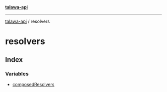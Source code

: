 [**talawa-api**](../README.md)

***

[talawa-api](../modules.md) / resolvers

# resolvers

## Index

### Variables

- [composedResolvers](variables/composedResolvers.md)
